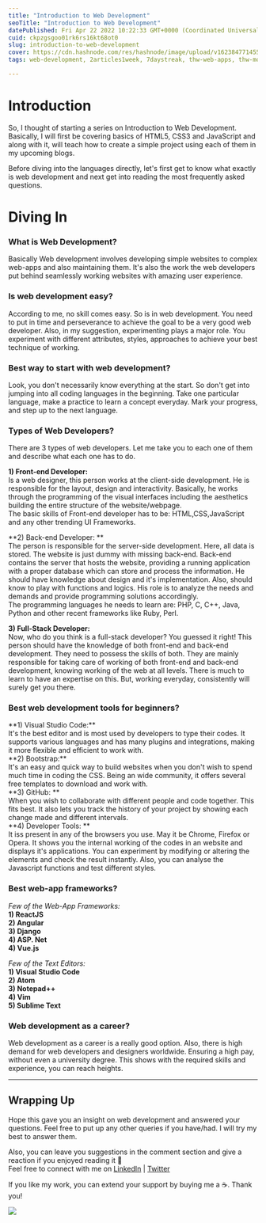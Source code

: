 ```yaml
---
title: "Introduction to Web Development"
seoTitle: "Introduction to Web Development"
datePublished: Fri Apr 22 2022 10:22:33 GMT+0000 (Coordinated Universal Time)
cuid: ckpzgsgoo01rk6rs16kt68ot0
slug: introduction-to-web-development
cover: https://cdn.hashnode.com/res/hashnode/image/upload/v1623847714551/p_5njPN84.png
tags: web-development, 2articles1week, 7daystreak, thw-web-apps, thw-mobile-apps

---
```


<head><meta name="monetization" content="$ilp.uphold.com/fXgYL9dgXzHk"></head>
<h1> Introduction </h1>
So, I thought of starting a series on Introduction to Web Development. Basically, I will first be covering basics of HTML5, CSS3 and JavaScript and along with it, will teach how to create a simple project using each of them in my upcoming blogs. 

Before diving into the languages directly, let's first get to know what exactly is web development and next get into reading the most frequently asked questions. 

<h1>Diving In</h1>
<h3>What is Web Development?</h3>

> 
Basically Web development involves developing simple websites to complex web-apps and also maintaining them. It's also the work the web developers put behind seamlessly working websites with amazing user experience.

<h3>Is web development easy?</h3>

> 
According to me, no skill comes easy. So is in web development. You need to put in time and perseverance to achieve the goal to be a very good web developer. Also, in my suggestion, experimenting plays a major role. You experiment with different attributes, styles, approaches to achieve your best technique of working.

<h3> Best way to start with web development? </h3>

> 
Look, you don't necessarily know everything at the start. So don't get into jumping into all coding languages in the beginning. Take one particular language, make a practice to learn a concept everyday. Mark your progress, and step up to the next language.

### Types of Web Developers?

> 
There are 3 types of web developers. Let me take you to each one of them and describe what each one has to do.

**1) Front-end Developer:**  <br>
Is a web designer, this person works at the client-side development. He is responsible for the layout, design and interactivity. Basically, he works through the programming of the visual interfaces including the aesthetics building the entire structure of the website/webpage. <br>
The basic skills of Front-end developer has to be: HTML,CSS,JavaScript and any other trending UI Frameworks.

**2) Back-end Developer: **<br>
The person is responsible for the server-side development. Here, all data is stored. The website is just dummy with missing back-end. Back-end contains the server that hosts the website, providing a running application with a proper database which can store and process the information.
He should have knowledge about design and it's implementation. Also, should know to play with functions and logics. His role is to analyze the needs and demands and  provide programming solutions accordingly. <br>
The programming languages he needs to learn are: PHP, C, C++, Java, Python and other recent frameworks like Ruby, Perl.

**3) Full-Stack Developer:** <br>
Now, who do you think is a full-stack developer? You guessed it right! This person should have the knowledge of both front-end and back-end development. They need to possess the skills of both.
They are mainly responsible for taking care of working of both front-end and back-end development, knowing working of the web at all levels. There is much to learn to have an expertise on this. But, working everyday, consistently will surely get you there.

<h3>Best web development tools for beginners?</h3>
**1) Visual Studio Code:** <br>
It's the best editor and is most used by developers to type their codes. It supports various languages and has many plugins and integrations, making it more flexible and efficient to work with. <br>
**2) Bootstrap:** <br>
It's an easy and quick way to build websites when you don't wish to spend much time in coding the CSS. Being an wide community, it offers several free templates to download and work with. <br>
**3) GitHub: ** <br>
When you wish to collaborate with different people and code together. This fits best. It also lets you track the history of your project by showing each change made and different intervals. <br>
**4) Developer Tools: ** <br>
It iss present in any of the browsers you use. May it be Chrome, Firefox or Opera. It shows you the internal working of the codes in an website and displays it's applications. You can experiment by modifying or altering the elements and check the result instantly. Also, you can analyse the Javascript functions and test different styles.

<h3>Best web-app frameworks?</h3>

*Few of the Web-App Frameworks:* <br>
**1) ReactJS <br>
2) Angular <br>
3) Django <br>
4) ASP. Net <br>
4) Vue.js** <br>

*Few of the Text Editors:* <br> 
**1) Visual Studio Code <br>
2) Atom <br>
3) Notepad++ <br>
4) Vim <br>
5) Sublime Text**

<h3>Web development as a career?</h3>

> 
Web development as a career is a really good option. Also, there is high demand for web developers and designers worldwide. Ensuring a high pay, without even a university degree. This shows with the required skills and experience, you can reach heights. 

<b><hr></b>
## Wrapping Up

Hope this gave you an insight on web development and answered your questions.
Feel free to put up any other queries if you have/had. I will try my best to answer them.

Also, you can leave you suggestions in the comment section and give a reaction if you enjoyed reading it 💖 <br>
Feel free to connect with me on  [LinkedIn](https://www.linkedin.com/in/bhumikhokhani/)  |  [Twitter](https://twitter.com/bhumikhokhani) 
<br>
> 
If you like my work, you can extend your support by buying me a ☕. Thank you!

<a href="https://www.buymeacoffee.com/bhumikhokhani"><img src="https://img.buymeacoffee.com/button-api/?text=Buy me a coffee&emoji=&slug=bhumikhokhani&button_colour=FF5F5F&font_colour=ffffff&font_family=Cookie&outline_colour=000000&coffee_colour=FFDD00"></a>


